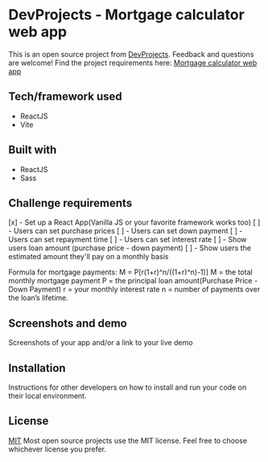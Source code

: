 # DevProjects - Mortgage calculator web app

This is an open source project from [DevProjects](http://www.codementor.io/projects). Feedback and questions are welcome!
Find the project requirements here: [Mortgage calculator web app](https://www.codementor.io/projects/web/mortgage-calculator-web-app-d16bqrq2q3)

## Tech/framework used

- ReactJS
- Vite

## Built with

- ReactJS
- Sass

## Challenge requirements

[x] - Set up a React App(Vanilla JS or your favorite framework works too)
[ ] - Users can set purchase prices
[ ] - Users can set down payment
[ ] - Users can set repayment time
[ ] - Users can set interest rate
[ ] - Show users loan amount (purchase price - down payment)
[ ] - Show users the estimated amount they'll pay on a monthly basis

Formula for mortgage payments: M = P[r(1+r)^n/((1+r)^n)-1)]
M = the total monthly mortgage payment
P = the principal loan amount(Purchase Price - Down Payment)
r = your monthly interest rate
n = number of payments over the loan’s lifetime.

## Screenshots and demo

Screenshots of your app and/or a link to your live demo

## Installation

Instructions for other developers on how to install and run your code on their local environment.

## License

[MIT](https://choosealicense.com/licenses/mit/)
Most open source projects use the MIT license. Feel free to choose whichever license you prefer.
